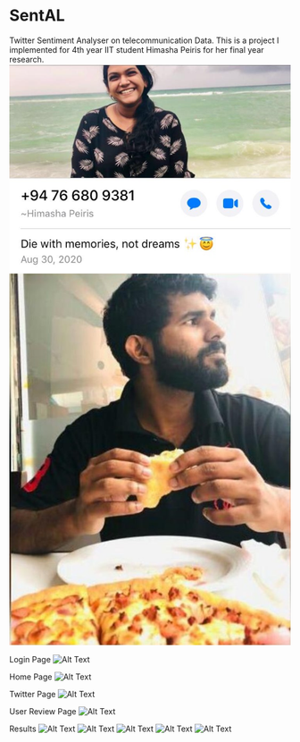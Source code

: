 # SentAL

Twitter Sentiment Analyser on telecommunication Data.
This is a project I implemented for 4th year IIT student Himasha Peiris for her final year research. 
![Alt Text](HimashaPeiris.jpeg)
![Alt Text](Chamal.jpeg)

Login Page
![Alt Text](login.PNG)


Home Page
![Alt Text](home.PNG)

Twitter Page
![Alt Text](twitter.PNG)

User Review Page
![Alt Text](userreviews.PNG)

Results
![Alt Text](review1.PNG)
![Alt Text](review2.PNG)
![Alt Text](review3.PNG)
![Alt Text](review4.PNG)
![Alt Text](review5.PNG)
